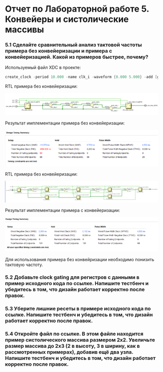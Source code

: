 # Отчет по Лабораторной работе 5. Конвейеры и систолические массивы
### 5.1 Сделайте сравнительный анализ тактовой частоты примера без конвейеризации и примера с конвейеризацией. Какой из примеров быстрее, почему?

Используемый файл XDC в проекте:

```verilog
create_clock -period 10.000 -name clk_i -waveform {0.000 5.000} -add [get_ports clk_i]
```
RTL примера без конвейеризации:

<p align="center" > <img src="./pics/rtl_wo_pipeline.png"></p>

Результат имплементации примера без конвейеризации:

<p align="center" > <img src="./pics/slack_wo_pipeline.png"></p>

RTL примера без конвейеризации:

<p align="center" > <img src="./pics/rtl_w_pipeline.png"></p>

Результат имплементации примера c конвейеризации:

<p align="center" > <img src="./pics/slack_w_pipeline.png"></p>

Для использования примера без конвейризации необходимо понизить тактовую частоту.


### 5.2 Добавьте clock gating для регистров с данными в пример исходного кода по ссылке. Напишите тестбенч и убедитесь в том, что дизайн работает корректно после правок.

### 5.3 Уберите лишние ресеты в примере исходного кода по ссылке. Напишите тестбенч и убедитесь в том, что дизайн работает корректно после правок.

### 5.4 Откройте файл по ссылке. В этом файле находится пример систолического массива размером 2x2. Увеличьте размер массива до 2x3 (2 в высоту, 3 в ширину, как в рассмотренных примерах), добавив ещё два узла. Напишите тестбенч и убедитесь в том, что дизайн работает корректно после правок.
